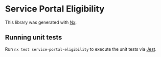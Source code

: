 # Service Portal Eligibility

This library was generated with [Nx](https://nx.dev).

## Running unit tests

Run `nx test service-portal-eligibility` to execute the unit tests via [Jest](https://jestjs.io).

